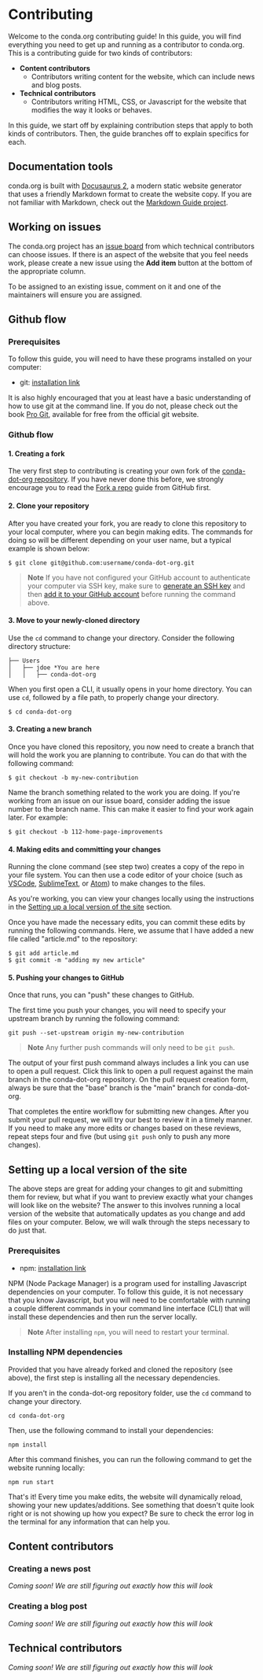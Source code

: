 [github-forking-how-to]: https://docs.github.com/en/get-started/quickstart/fork-a-repo
[installing-git]: https://git-scm.com/book/en/v2/Getting-Started-Installing-Git
[installing-npm]: https://nodejs.org/en/download/
[pro-git]: https://git-scm.com/book/en/v2
[conda-dot-org-repo]: https://github.com/conda-incubator/conda-dot-org
[vscode-download]: https://code.visualstudio.com/?wt.mc_id=vscom_downloads
[sublimetext-download]: https://www.sublimetext.com/3
[atom-download]: https://atom.io/
[docusaurus]: https://docusaurus.io/
[markdown-guide]: https://www.markdownguide.org/
[issue-board]: https://github.com/orgs/conda-incubator/projects/3
[ssh-key-instructions]: https://docs.github.com/en/authentication/connecting-to-github-with-ssh/generating-a-new-ssh-key-and-adding-it-to-the-ssh-agent
[adding-ssh-key]: https://docs.github.com/en/authentication/connecting-to-github-with-ssh/adding-a-new-ssh-key-to-your-github-account

# Contributing

Welcome to the conda.org contributing guide! In this guide, you will find everything you need
to get up and running as a contributor to conda.org. This is a contributing guide
for two kinds of contributors:

- **Content contributors**
    - Contributors writing content for the website, which can include news and blog posts.
- **Technical contributors**
    - Contributors writing HTML, CSS, or Javascript for the website that modifies the way 
      it looks or behaves.

In this guide, we start off by explaining contribution steps that apply
to both kinds of contributors. Then, the guide branches off to explain specifics for each.

## Documentation tools

conda.org is built with [Docusaurus 2][docusaurus], a modern static website generator that 
uses a friendly Markdown format to create the website copy. If you are not familiar with 
Markdown, check out the [Markdown Guide project][markdown-guide].

## Working on issues

The conda.org project has an [issue board][issue-board] from which technical contributors can choose issues. If there is an aspect of the website that you feel needs work, please create a new issue using the **Add item** button at the bottom of the appropriate column.

To be assigned to an existing issue, comment on it and one of the maintainers will ensure you are assigned.

## Github flow

### Prerequisites

To follow this guide, you will need to have these programs installed on your computer:

- git: [installation link][installing-git]

It is also highly encouraged that you at least have a basic understanding of how to use
git at the command line. If you do not, please check out the book [Pro Git][pro-git],
available for free from the official git website.

### Github flow

#### 1. Creating a fork

The very first step to contributing is creating your own fork of the 
[conda-dot-org repository][conda-dot-org-repo]. If you have never done this before, 
we strongly encourage you to read the 
[Fork a repo][github-forking-how-to] guide from GitHub first.

#### 2. Clone your repository

After you have created your fork, you are ready to clone this repository to your 
local computer, where you can begin making edits. The commands for doing so will 
be different depending on your user name, but a typical example is shown below:

```
$ git clone git@github.com:username/conda-dot-org.git
```

> **Note**
> If you have not configured your GitHub account to authenticate your computer via
> SSH key, make sure to [generate an SSH key][ssh-key-instructions] and then
> [add it to your GitHub account][adding-ssh-key] before running the command above.

#### 3. Move to your newly-cloned directory

Use the `cd` command to change your directory. Consider the following directory structure:

```
├── Users
│   ├── jdoe *You are here
│   │   ├── conda-dot-org
```

When you first open a CLI, it usually opens in your home directory. You
can use `cd`, followed by a file path, to properly change your directory.

```
$ cd conda-dot-org
```

#### 3. Creating a new branch

Once you have cloned this repository, you now need to create a branch that will hold the
work you are planning to contribute. You can do that with the following command:

```
$ git checkout -b my-new-contribution
```

Name the branch something related to the work you are doing. If you're working from
an issue on our issue board, consider adding the issue number to the branch name.
This can make it easier to find your work again later. For example:

```
$ git checkout -b 112-home-page-improvements
```

#### 4. Making edits and committing your changes

Running the clone command (see step two) creates a copy of the repo in your file system. 
You can then use a code editor of your choice (such as [VSCode][vscode-download], 
[SublimeText][sublimetext-download], or [Atom][atom-download]) to make changes to the files.

As you're working, you can view your changes locally using the instructions in the [Setting up a local version of the site](#setting-up-a-local-version-of-the-site) section.

Once you have made the necessary edits, you can commit these edits by running the 
following commands. Here, we assume that I have added a new file called "article.md" 
to the repository:

```
$ git add article.md 
$ git commit -m "adding my new article"
```

#### 5. Pushing your changes to GitHub

Once that runs, you can "push" these changes to GitHub.

The first time you push your changes, you will need to specify your upstream branch 
by running the following command:

```
git push --set-upstream origin my-new-contribution
```
> **Note**
> Any further push commands will only need to be `git push`.

The output of your first push command always includes a link you can use to open a 
pull request. Click this link to open a pull request against the main 
branch in the conda-dot-org repository. On the pull request creation form, always
be sure that the "base" branch is the "main" branch for conda-dot-org.

That completes the entire workflow for submitting new changes. After you submit your pull
request, we will try our best to review it in a timely manner. If you need to make any more
edits or changes based on these reviews, repeat steps four and five (but using ```git push```
only to push any more changes).

## Setting up a local version of the site

The above steps are great for adding your changes to git and submitting them for review,
but what if you want to preview exactly what your changes will look like on the website?
The answer to this involves running a local version of the website that automatically 
updates as you change and add files on your computer. Below, we will walk through the
steps necessary to do just that.

### Prerequisites

- npm: [installation link][installing-npm]

NPM (Node Package Manager) is a program used for installing Javascript dependencies on your
computer. To follow this guide, it is not necessary that you know Javascript, but you will 
need to be comfortable with running a couple different commands in your command line 
interface (CLI) that will install these dependencies and then run the server locally.

> **Note**
> After installing `npm`, you will need to restart your terminal.

### Installing NPM dependencies

Provided that you have already forked and cloned the repository (see above), the first step 
is installing all the necessary dependencies.

If you aren't in the conda-dot-org repository folder, use the `cd` command to change your directory.

```
cd conda-dot-org
```

Then, use the following command to install your dependencies:

```
npm install 
```

After this command finishes, you can run the following command to get the website running
locally:

```
npm run start
```

That's it! Every time you make edits, the website will dynamically reload, showing your
new updates/additions. See something that doesn't quite look right or is not showing
up how you expect? Be sure to check the error log in the terminal for any information 
that can help you.

## Content contributors

### Creating a news post

*Coming soon! We are still figuring out exactly how this will look*


### Creating a blog post

*Coming soon! We are still figuring out exactly how this will look*


## Technical contributors

*Coming soon! We are still figuring out exactly how this will look*